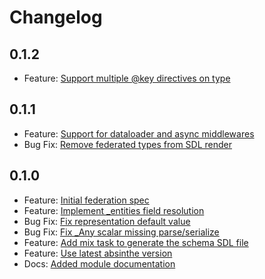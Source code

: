 # Changelog

## 0.1.2

- Feature: [Support multiple @key directives on type](https://github.com/DivvyPayHQ/absinthe_federation/pull/24) 

## 0.1.1

- Feature: [Support for dataloader and async middlewares](https://github.com/DivvyPayHQ/absinthe_federation/pull/16) 
- Bug Fix: [Remove federated types from SDL render](https://github.com/DivvyPayHQ/absinthe_federation/pull/22) 

## 0.1.0

- Feature: [Initial federation spec](https://github.com/DivvyPayHQ/absinthe_federation/pull/2) 
- Feature: [Implement _entities field resolution](https://github.com/DivvyPayHQ/absinthe_federation/pull/3) 
- Bug Fix: [Fix representation default value](https://github.com/DivvyPayHQ/absinthe_federation/pull/4) 
- Bug Fix: [Fix _Any scalar missing parse/serialize](https://github.com/DivvyPayHQ/absinthe_federation/pull/5)
- Feature: [Add mix task to generate the schema SDL file](https://github.com/DivvyPayHQ/absinthe_federation/pull/7)
- Feature: [Use latest absinthe version](https://github.com/DivvyPayHQ/absinthe_federation/pull/13)
- Docs: [Added module documentation](https://github.com/DivvyPayHQ/absinthe_federation/pull/14)
